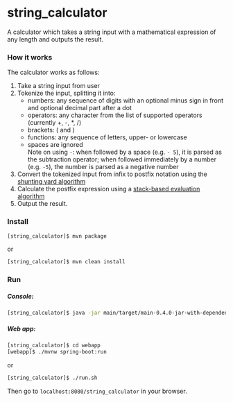 # string_calculator
A calculator which takes a string input with a mathematical expression of any length and outputs the result.

### How it works

The calculator works as follows:
1. Take a string input from user
2. Tokenize the input, splitting it into:
    * numbers: any sequence of digits with an optional minus sign in front and optional decimal part after a dot
    * operators: any character from the list of supported operators (currently +, -, *, /)
    * brackets: ( and )
    * functions: any sequence of letters, upper- or lowercase
    * spaces are ignored  
    Note on using ```-```: when followed by a space (e.g. ```- 5```), it is parsed as the subtraction operator; when followed immediately by a number (e.g. ```-5```), the number is parsed as a negative number  
3. Convert the tokenized input from infix to postfix notation using the [shunting yard algorithm](https://en.wikipedia.org/wiki/Shunting-yard_algorithm)
4. Calculate the postfix expression using a [stack-based evaluation algorithm](https://en.wikipedia.org/wiki/Reverse_Polish_notation#Postfix_evaluation_algorithm)
5. Output the result.

### Install

```bash
[string_calculator]$ mvn package
```
or
```bash
[string_calculator]$ mvn clean install
```

### Run

##### Console:
```bash
[string_calculator]$ java -jar main/target/main-0.4.0-jar-with-dependencies.jar
```
##### Web app:
```bash
[string_calculator]$ cd webapp
[webapp]$ ./mvnw spring-boot:run
```
or
```bash
[string_calculator]$ ./run.sh
```

Then go to ```localhost:8080/string_calculator``` in your browser.